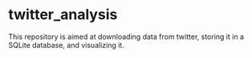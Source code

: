 # twitter_analysis
This repository is aimed at downloading data from twitter, storing it in a SQLite database, and visualizing it.
